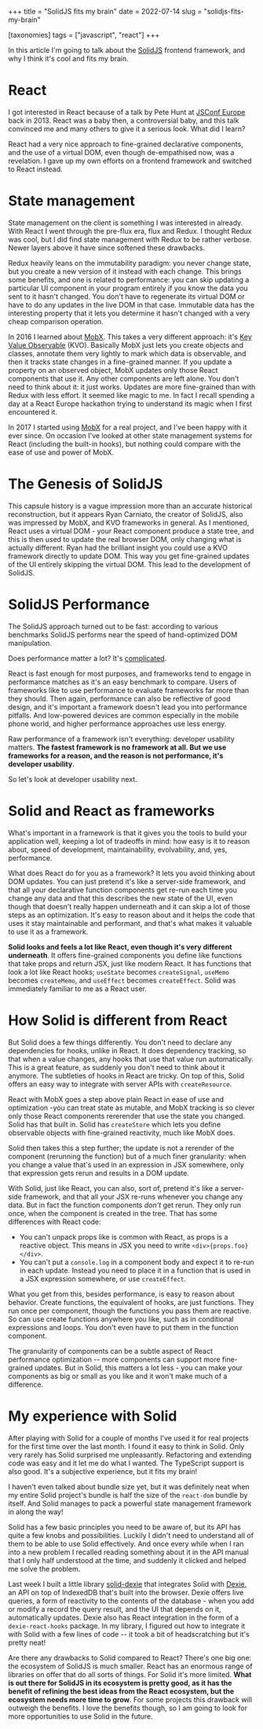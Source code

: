+++
title = "SolidJS fits my brain"
date = 2022-07-14
slug = "solidjs-fits-my-brain"

[taxonomies]
tags = ["javascript", "react"]
+++

In this article I'm going to talk about the
[SolidJS](https://www.solidjs.com/) frontend framework, and why I think
it's cool and fits my brain.

# React

I got interested in React because of a talk by Pete Hunt at [JSConf
Europe](@/posts/jsconf-eu-2013-impressions.md)
back in 2013. React was a baby then, a controversial baby, and this talk
convinced me and many others to give it a serious look. What did I
learn?

React had a very nice approach to fine-grained declarative components,
and the use of a virtual DOM, even though de-empathised now, was a
revelation. I gave up my own efforts on a frontend framework and
switched to React instead.

# State management

State management on the client is something I was interested in already.
With React I went through the pre-flux era, flux and Redux. I thought
Redux was cool, but I did find state management with Redux to be rather
verbose. Newer layers above it have since softened these drawbacks.

Redux heavily leans on the immutability paradigm: you never change
state, but you create a new version of it instead with each change. This
brings some benefits, and one is related to performance: you can skip
updating a particular UI component in your program entirely if you know
the data you sent to it hasn't changed. You don't have to regenerate its
virtual DOM or have to do any updates in the live DOM in that case.
Immutable data has the interesting property that it lets you determine
it hasn't changed with a very cheap comparison operation.

In 2016 I learned about [MobX](https://mobx.js.org/README.html). This
takes a very different approach: it's [Key Value
Observable](https://scribe.rip/@ryansolid/b-y-o-f-part-3-change-management-in-javascript-frameworks-6af6e436f63c)
(KVO). Basically MobX just lets you create objects and classes, annotate
them very lightly to mark which data is observable, and then it tracks
state changes in a fine-grained manner. If you update a property on an
observed object, MobX updates only those React components that use it.
Any other components are left alone. You don't need to think about it:
it just works. Updates are more fine-grained than with Redux with less
effort. It seemed like magic to me. In fact I recall spending a day at a
React Europe hackathon trying to understand its magic when I first
encountered it.

In 2017 I started using [MobX](https://mobx.js.org/README.html) for a
real project, and I've been happy with it ever since. On occasion I've
looked at other state management systems for React (including the
built-in hooks), but nothing could compare with the ease of use and
power of MobX.

# The Genesis of SolidJS

This capsule history is a vague impression more than an accurate
historical reconstruction, but it appears Ryan Carniato, the creator of
SolidJS, also was impressed by MobX, and KVO frameworks in general. As I
mentioned, React uses a virtual DOM - your React component produce a
state tree, and this is then used to update the real browser DOM, only
changing what is actually different. Ryan had the brilliant insight you
could use a KVO framework directly to update DOM. This way you get
fine-grained updates of the UI entirely skipping the virtual DOM. This
lead to the development of SolidJS.

# SolidJS Performance

The SolidJS approach turned out to be fast: according to various
benchmarks SolidJS performs near the speed of hand-optimized DOM
manipulation.

Does performance matter a lot? It's
[complicated](@/posts/is-premature-optimization-the-root-of-all-evil.md).

React is fast enough for most purposes, and frameworks tend to engage in
performance matches as it's an easy benchmark to compare. Users of
frameworks like to use performance to evaluate frameworks far more than
they should. Then again, performance can also be reflective of good
design, and it's important a framework doesn't lead you into performance
pitfalls. And low-powered devices are common especially in the mobile
phone world, and higher performance approaches use less energy.

Raw performance of a framework isn't everything: developer usability
matters. **The fastest framework is no framework at all. But we use
frameworks for a reason, and the reason is not performance, it's
developer usability**.

So let's look at developer usability next.

# Solid and React as frameworks

What's important in a framework is that it gives you the tools to build
your application well, keeping a lot of tradeoffs in mind: how easy is
it to reason about, speed of development, maintainability, evolvability,
and, yes, performance.

What does React do for you as a framework? It lets you avoid thinking
about DOM updates. You can just pretend it's like a server-side
framework, and that all your declarative function components get re-run
each time you change any data and that this describes the new state of
the UI, even though that doesn't really happen underneath and it can
skip a lot of those steps as an optimization. It's easy to reason about
and it helps the code that uses it stay maintainable and performant, and
that's what makes it valuable to use it as a framework.

**Solid looks and feels a lot like React, even though it's very
different underneath**. It offers fine-grained components you define
like functions that take props and return JSX, just like modern React.
It has functions that look a lot like React hooks; `useState` becomes
`createSignal`, `useMemo` becomes `createMemo`, and `useEffect` becomes
`createEffect`. Solid was immediately familiar to me as a React user.

# How Solid is different from React

But Solid does a few things differently. You don't need to declare any
dependencies for hooks, unlike in React. It does dependency tracking, so
that when a value changes, any hooks that use that value run
automatically. This is a great feature, as suddenly you don't need to
think about it anymore. The subtleties of hooks in React are tricky. On
top of this, Solid offers an easy way to integrate with server APIs with
`createResource`.

React with MobX goes a step above plain React in ease of use and
optimization -you can treat state as mutable, and MobX tracking is so
clever only those React components rererender that use the state you
changed. Solid has that built in. Solid has `createStore` which lets you
define observable objects with fine-grained reactivity, much like MobX
does.

Solid then takes this a step further; the update is not a rerender of
the component (rerunning the function) but of a much finer granularity:
when you change a value that's used in an expression in JSX somewhere,
only that expression gets rerun and results in a DOM update.

With Solid, just like React, you can also, sort of, pretend it's like a
server-side framework, and that all your JSX re-runs whenever you change
any data. But in fact the function components _don't_ get rerun. They
only run once, when the component is created in the tree. That has some
differences with React code:

- You can't unpack props like is common with React, as props is a
  reactive object. This means in JSX you need to write
  `<div>{props.foo}</div>`.
- You can't put a `console.log` in a component body and expect it to
  re-run in each update. Instead you need to place it in a function that
  is used in a JSX expression somewhere, or use `createEffect`.

What you get from this, besides performance, is easy to reason about
behavior. Create functions, the equivalent of hooks, are just functions.
They run once per component, though the functions you pass them are
reactive. So can use create functions anywhere you like, such as in
conditional expressions and loops. You don't even have to put them in
the function component.

The granularity of components can be a subtle aspect of React
performance optimization -- more components can support more
fine-grained updates. But in Solid, this matters a lot less - you can
make your components as big or small as you like and it won't make much
of a difference.

# My experience with Solid

After playing with Solid for a couple of months I've used it for real
projects for the first time over the last month. I found it easy to
think in Solid. Only very rarely has Solid surprised me unpleasantly.
Refactoring and extending code was easy and it let me do what I wanted.
The TypeScript support is also good. It's a subjective experience, but
it fits my brain!

I haven't even talked about bundle size yet, but it was definitely neat
when my entire Solid project's bundle is half the size of the
`react-dom` bundle by itself. And Solid manages to pack a powerful state
management framework in along the way!

Solid has a few basic principles you need to be aware of, but its API
has quite a few knobs and possibilities. Luckily I didn't need to
understand all of them to be able to use Solid effectively. And once
every while when I ran into a new problem I recalled reading something
about it in the API manual that I only half understood at the time, and
suddenly it clicked and helped me solve the problem.

Last week I built a little library
[solid-dexie](https://github.com/faassen/solid-dexie) that integrates
Solid with [Dexie](https://dexie.org/), an API on top of IndexedDB
that's built into the browser. Dexie offers live queries, a form of
reactivity to the contents of the database - when you add or modify a
record the query result, and the UI that depends on it, automatically
updates. Dexie also has React integration in the form of a
`dexie-react-hooks` package. In my library, I figured out how to
integrate it with Solid with a few lines of code -- it took a bit of
headscratching but it's pretty neat!

Are there any drawbacks to Solid compared to React? There's one big one:
the ecosystem of SolidJS is much smaller. React has an enormous range of
libraries on offer that do all sorts of things. For Solid it's more
limited. **What is out there for SolidJS in its ecosystem is pretty
good, as it has the benefit of refining the best ideas from the React
ecosystem, but the ecosystem needs more time to grow**. For some
projects this drawback will outweigh the benefits. I love the benefits
though, so I am going to look for more opportunities to use Solid in the
future.
